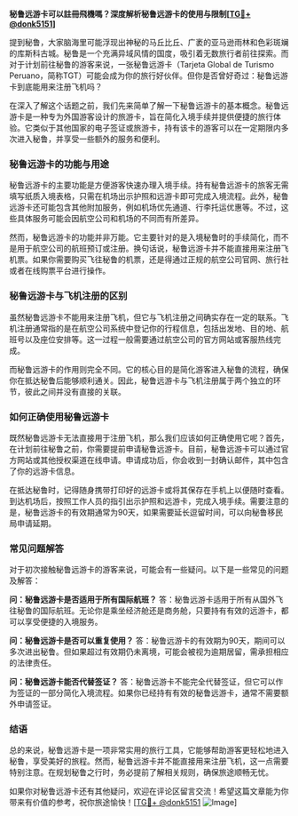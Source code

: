 **秘鲁远游卡可以註冊飛機嗎？深度解析秘鲁远游卡的使用与限制[[TG💪+ @donk5151](https://t.me/s/donk5151)]**

提到秘鲁，大家脑海里可能浮现出神秘的马丘比丘、广袤的亚马逊雨林和色彩斑斓的库斯科古城。秘鲁是一个充满异域风情的国度，吸引着无数旅行者前往探索。而对于计划前往秘鲁的游客来说，一张秘鲁远游卡（Tarjeta Global de Turismo Peruano，简称TGT）可能会成为你的旅行好伙伴。但你是否曾好奇过：秘鲁远游卡到底能用来注册飞机吗？

在深入了解这个话题之前，我们先来简单了解一下秘鲁远游卡的基本概念。秘鲁远游卡是一种专为外国游客设计的旅游卡，旨在简化入境手续并提供便捷的旅行体验。它类似于其他国家的电子签证或旅游卡，持有该卡的游客可以在一定期限内多次进入秘鲁，并享受一些额外的服务和便利。

### 秘鲁远游卡的功能与用途

秘鲁远游卡的主要功能是方便游客快速办理入境手续。持有秘鲁远游卡的旅客无需填写纸质入境表格，只需在机场出示护照和远游卡即可完成入境流程。此外，秘鲁远游卡还可能包含其他附加服务，例如机场优先通道、行李托运优惠等。不过，这些具体服务可能会因航空公司和机场的不同而有所差异。

然而，秘鲁远游卡的功能并非万能。它主要针对的是入境秘鲁时的手续简化，而不是用于航空公司的航班预订或注册。换句话说，秘鲁远游卡并不能直接用来注册飞机票。如果你需要购买飞往秘鲁的机票，还是得通过正规的航空公司官网、旅行社或者在线购票平台进行操作。

### 秘鲁远游卡与飞机注册的区别

虽然秘鲁远游卡不能用来注册飞机，但它与飞机注册之间确实存在一定的联系。飞机注册通常指的是在航空公司系统中登记你的行程信息，包括出发地、目的地、航班号以及座位安排等。这一过程一般需要通过航空公司的官方网站或客服热线完成。

而秘鲁远游卡的作用则完全不同。它的核心目的是简化游客进入秘鲁的流程，确保你在抵达秘鲁后能够顺利通关。因此，秘鲁远游卡与飞机注册属于两个独立的环节，彼此之间并没有直接的关联。

### 如何正确使用秘鲁远游卡

既然秘鲁远游卡无法直接用于注册飞机，那么我们应该如何正确使用它呢？首先，在计划前往秘鲁之前，你需要提前申请秘鲁远游卡。目前，秘鲁远游卡可以通过官方网站或其他授权渠道在线申请。申请成功后，你会收到一封确认邮件，其中包含了你的远游卡信息。

在抵达秘鲁时，记得随身携带打印好的远游卡或将其保存在手机上以便随时查看。到达机场后，按照工作人员的指引出示护照和远游卡，完成入境手续。需要注意的是，秘鲁远游卡的有效期通常为90天，如果需要延长逗留时间，可以向秘鲁移民局申请延期。

### 常见问题解答

对于初次接触秘鲁远游卡的游客来说，可能会有一些疑问。以下是一些常见的问题及解答：

**问：秘鲁远游卡是否适用于所有国际航班？**
答：秘鲁远游卡适用于所有从国外飞往秘鲁的国际航班。无论你是乘坐经济舱还是商务舱，只要持有有效的远游卡，都可以享受便捷的入境服务。

**问：秘鲁远游卡是否可以重复使用？**
答：秘鲁远游卡的有效期为90天，期间可以多次进出秘鲁。但如果超过有效期仍未离境，可能会被视为逾期居留，需承担相应的法律责任。

**问：秘鲁远游卡能否代替签证？**
答：秘鲁远游卡不能完全代替签证，但它可以作为签证的一部分简化入境流程。如果你已经持有有效的秘鲁远游卡，通常不需要额外申请签证。

### 结语

总的来说，秘鲁远游卡是一项非常实用的旅行工具，它能够帮助游客更轻松地进入秘鲁，享受美好的旅程。然而，秘鲁远游卡并不能直接用来注册飞机，这一点需要特别注意。在规划秘鲁之行时，务必提前了解相关规则，确保旅途顺畅无忧。

如果你对秘鲁远游卡还有其他疑问，欢迎在评论区留言交流！希望这篇文章能为你带来有价值的参考，祝你旅途愉快！[[TG💪+ @donk5151](https://t.me/s/donk5151) ![Image](https://i.postimg.cc/rwNCRYN7/Snipaste-2025-04-30-17-27-05.png)]